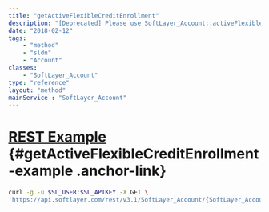 ```yaml
---
title: "getActiveFlexibleCreditEnrollment"
description: "[Deprecated] Please use SoftLayer_Account::activeFlexibleCreditEnrollments."
date: "2018-02-12"
tags:
    - "method"
    - "sldn"
    - "Account"
classes:
    - "SoftLayer_Account"
type: "reference"
layout: "method"
mainService : "SoftLayer_Account"
---
```


# [REST Example](#getActiveFlexibleCreditEnrollment-example) <a href="/article/rest/"><i class="fas fa-question"></i></a> {#getActiveFlexibleCreditEnrollment-example .anchor-link} 
```bash
curl -g -u $SL_USER:$SL_APIKEY -X GET \
'https://api.softlayer.com/rest/v3.1/SoftLayer_Account/{SoftLayer_AccountID}/getActiveFlexibleCreditEnrollment'
```
